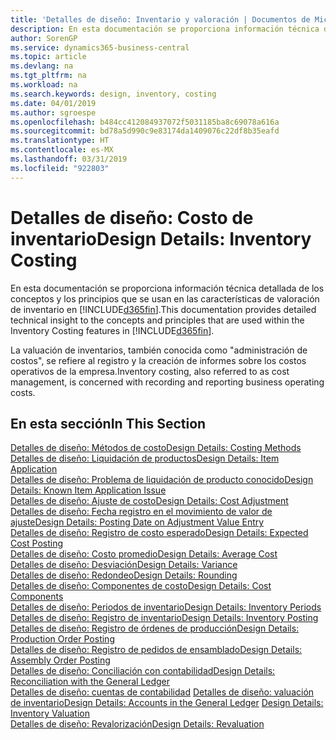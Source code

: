 ```yaml
---
title: 'Detalles de diseño: Inventario y valoración | Documentos de Microsoft'
description: En esta documentación se proporciona información técnica detallada de los conceptos y los principios que se usan en las características de valoración de inventario en Business Central.
author: SorenGP
ms.service: dynamics365-business-central
ms.topic: article
ms.devlang: na
ms.tgt_pltfrm: na
ms.workload: na
ms.search.keywords: design, inventory, costing
ms.date: 04/01/2019
ms.author: sgroespe
ms.openlocfilehash: b484cc412084937072f5031185ba8c69078a616a
ms.sourcegitcommit: bd78a5d990c9e83174da1409076c22df8b35eafd
ms.translationtype: HT
ms.contentlocale: es-MX
ms.lasthandoff: 03/31/2019
ms.locfileid: "922803"
---
```

# <a name="design-details-inventory-costing"></a><span data-ttu-id="c97e4-103">Detalles de diseño: Costo de inventario</span><span class="sxs-lookup"><span data-stu-id="c97e4-103">Design Details: Inventory Costing</span></span>
<span data-ttu-id="c97e4-104">En esta documentación se proporciona información técnica detallada de los conceptos y los principios que se usan en las características de valoración de inventario en [!INCLUDE[d365fin](includes/d365fin_md.md)].</span><span class="sxs-lookup"><span data-stu-id="c97e4-104">This documentation provides detailed technical insight to the concepts and principles that are used within the Inventory Costing features in [!INCLUDE[d365fin](includes/d365fin_md.md)].</span></span>  

<span data-ttu-id="c97e4-105">La valuación de inventarios, también conocida como "administración de costos", se refiere al registro y la creación de informes sobre los costos operativos de la empresa.</span><span class="sxs-lookup"><span data-stu-id="c97e4-105">Inventory costing, also referred to as cost management, is concerned with recording and reporting business operating costs.</span></span>  

## <a name="in-this-section"></a><span data-ttu-id="c97e4-106">En esta sección</span><span class="sxs-lookup"><span data-stu-id="c97e4-106">In This Section</span></span>  
[<span data-ttu-id="c97e4-107">Detalles de diseño: Métodos de costo</span><span class="sxs-lookup"><span data-stu-id="c97e4-107">Design Details: Costing Methods</span></span>](design-details-costing-methods.md)  
[<span data-ttu-id="c97e4-108">Detalles de diseño: Liquidación de productos</span><span class="sxs-lookup"><span data-stu-id="c97e4-108">Design Details: Item Application</span></span>](design-details-item-application.md)  
[<span data-ttu-id="c97e4-109">Detalles de diseño: Problema de liquidación de producto conocido</span><span class="sxs-lookup"><span data-stu-id="c97e4-109">Design Details: Known Item Application Issue</span></span>](design-details-inventory-zero-level-open-item-ledger-entries.md)  
[<span data-ttu-id="c97e4-110">Detalles de diseño: Ajuste de costo</span><span class="sxs-lookup"><span data-stu-id="c97e4-110">Design Details: Cost Adjustment</span></span>](design-details-cost-adjustment.md)  
[<span data-ttu-id="c97e4-111">Detalles de diseño: Fecha registro en el movimiento de valor de ajuste</span><span class="sxs-lookup"><span data-stu-id="c97e4-111">Design Details: Posting Date on Adjustment Value Entry</span></span>](design-details-inventory-adjustment-value-entry-posting-date.md)  
[<span data-ttu-id="c97e4-112">Detalles de diseño: Registro de costo esperado</span><span class="sxs-lookup"><span data-stu-id="c97e4-112">Design Details: Expected Cost Posting</span></span>](design-details-expected-cost-posting.md)  
[<span data-ttu-id="c97e4-113">Detalles de diseño: Costo promedio</span><span class="sxs-lookup"><span data-stu-id="c97e4-113">Design Details: Average Cost</span></span>](design-details-average-cost.md)  
[<span data-ttu-id="c97e4-114">Detalles de diseño: Desviación</span><span class="sxs-lookup"><span data-stu-id="c97e4-114">Design Details: Variance</span></span>](design-details-variance.md)  
[<span data-ttu-id="c97e4-115">Detalles de diseño: Redondeo</span><span class="sxs-lookup"><span data-stu-id="c97e4-115">Design Details: Rounding</span></span>](design-details-rounding.md)  
[<span data-ttu-id="c97e4-116">Detalles de diseño: Componentes de costo</span><span class="sxs-lookup"><span data-stu-id="c97e4-116">Design Details: Cost Components</span></span>](design-details-cost-components.md)  
[<span data-ttu-id="c97e4-117">Detalles de diseño: Periodos de inventario</span><span class="sxs-lookup"><span data-stu-id="c97e4-117">Design Details: Inventory Periods</span></span>](design-details-inventory-periods.md)  
[<span data-ttu-id="c97e4-118">Detalles de diseño: Registro de inventario</span><span class="sxs-lookup"><span data-stu-id="c97e4-118">Design Details: Inventory Posting</span></span>](design-details-inventory-posting.md)  
[<span data-ttu-id="c97e4-119">Detalles de diseño: Registro de órdenes de producción</span><span class="sxs-lookup"><span data-stu-id="c97e4-119">Design Details: Production Order Posting</span></span>](design-details-production-order-posting.md)  
[<span data-ttu-id="c97e4-120">Detalles de diseño: Registro de pedidos de ensamblado</span><span class="sxs-lookup"><span data-stu-id="c97e4-120">Design Details: Assembly Order Posting</span></span>](design-details-assembly-order-posting.md)  
[<span data-ttu-id="c97e4-121">Detalles de diseño: Conciliación con contabilidad</span><span class="sxs-lookup"><span data-stu-id="c97e4-121">Design Details: Reconciliation with the General Ledger</span></span>](design-details-reconciliation-with-the-general-ledger.md)  
<span data-ttu-id="c97e4-122">[Detalles de diseño: cuentas de contabilidad](design-details-accounts-in-the-general-ledger.md)
[Detalles de diseño: valuación de inventario](design-details-inventory-valuation.md)</span><span class="sxs-lookup"><span data-stu-id="c97e4-122">[Design Details: Accounts in the General Ledger](design-details-accounts-in-the-general-ledger.md)
[Design Details: Inventory Valuation](design-details-inventory-valuation.md)</span></span>  
[<span data-ttu-id="c97e4-123">Detalles de diseño: Revalorización</span><span class="sxs-lookup"><span data-stu-id="c97e4-123">Design Details: Revaluation</span></span>](design-details-revaluation.md)
